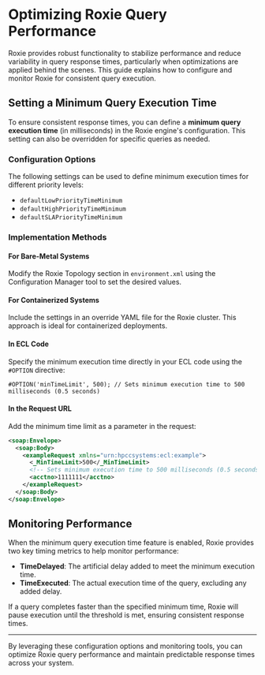 # Optimizing Roxie Query Performance

Roxie provides robust functionality to stabilize performance and reduce variability in query response times, particularly when optimizations are applied behind the scenes. This guide explains how to configure and monitor Roxie for consistent query execution.

## Setting a Minimum Query Execution Time

To ensure consistent response times, you can define a **minimum query execution time** (in milliseconds) in the Roxie engine's configuration. This setting can also be overridden for specific queries as needed.

### Configuration Options

The following settings can be used to define minimum execution times for different priority levels:

- `defaultLowPriorityTimeMinimum`
- `defaultHighPriorityTimeMinimum`
- `defaultSLAPriorityTimeMinimum`

### Implementation Methods

#### For Bare-Metal Systems

Modify the Roxie Topology section in `environment.xml` using the Configuration Manager tool to set the desired values.

#### For Containerized Systems

Include the settings in an override YAML file for the Roxie cluster. This approach is ideal for containerized deployments.

#### In ECL Code

Specify the minimum execution time directly in your ECL code using the `#OPTION` directive:

```ecl
#OPTION('minTimeLimit', 500); // Sets minimum execution time to 500 milliseconds (0.5 seconds)
```

#### In the Request URL

Add the minimum time limit as a parameter in the request:

```xml
<soap:Envelope>
  <soap:Body>
    <exampleRequest xmlns="urn:hpccsystems:ecl:example">
      <_MinTimeLimit>500</_MinTimeLimit>
      <!-- Sets minimum execution time to 500 milliseconds (0.5 seconds) -->
      <acctno>1111111</acctno>
    </exampleRequest>
  </soap:Body>
</soap:Envelope>
```

## Monitoring Performance

When the minimum query execution time feature is enabled, Roxie provides two key timing metrics to help monitor performance:

- **TimeDelayed**: The artificial delay added to meet the minimum execution time.
- **TimeExecuted**: The actual execution time of the query, excluding any added delay.

If a query completes faster than the specified minimum time, Roxie will pause execution until the threshold is met, ensuring consistent response times.

---

By leveraging these configuration options and monitoring tools, you can optimize Roxie query performance and maintain predictable response times across your system.
